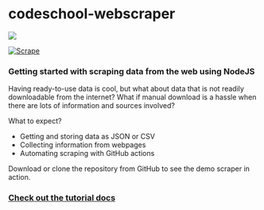 # codeschool-webscraper
![](https://github.com/pkd2512/codeschool-webdev/blob/main/src/assets/images/codeschool-webdev.jpg)

[![Scrape](https://github.com/pkd2512/codeschool-webscraper/actions/workflows/main.yml/badge.svg?branch=main)](https://github.com/pkd2512/codeschool-webscraper/actions/workflows/main.yml)
### Getting started with scraping data from the web using NodeJS

Having ready-to-use data is cool, but what about data that is not readily downloadable from the internet? What if manual download is a hassle when there are lots of information and sources involved?

What to expect?
- Getting and storing data as JSON or CSV
- Collecting information from webpages
- Automating scraping with GitHub actions

Download or clone the repository from GitHub to see the demo scraper in action. 

### [Check out the tutorial docs](https://prasantakrdutta.notion.site/Web-scraping-using-JavaScript-abecd730d2e242c7b75f28a989f9fbd7)
